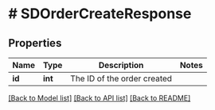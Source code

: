 # # SDOrderCreateResponse

## Properties

Name | Type | Description | Notes
------------ | ------------- | ------------- | -------------
**id** | **int** | The ID of the order created |

[[Back to Model list]](../../README.md#models) [[Back to API list]](../../README.md#endpoints) [[Back to README]](../../README.md)
